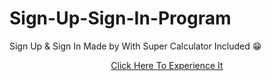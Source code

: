 # Sign-Up-Sign-In-Program
Sign Up &amp; Sign In Made by With Super Calculator Included 😁
<p align='middle'> <a href='https://onlinegdb.com/dr_TB5czyA'> Click Here To Experience It </a> </p>
